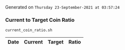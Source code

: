 Generated on `Thursday 23-September-2021 at 03:57:24`

### Current to Target Coin Ratio
`current_coin_ratio.sh`

Date|Current|Target|Ratio
---|---|---|---
